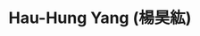 ---
title: Hau-Hung Yang (楊昊紘)

superuser: false

user_groups: ["Graduate Students"]

role: MSc student, Psychology

organizations:
- name: National Taiwan University
  url: https://psy.ntu.edu.tw/

bio: "My research interests include ...."

interests:
- "Drift Diffusion Model"
- "Adaptive Method"

social:
- icon: envelope
  icon_pack: fas
  link: 'mailto:r09227103@ntu.edu.tw'
- icon: cv
  icon_pack: ai
  link: "uploads/HauHungYang_CV.pdf"

email: "r09227103@ntu.edu.tw"
highlight_name: true
---